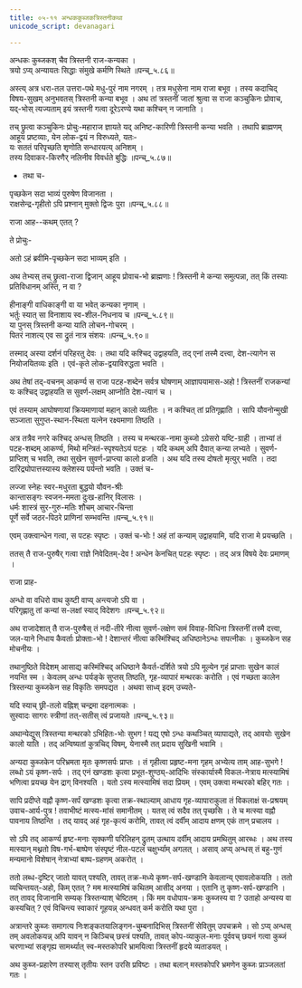 ```yaml
---
title: ०५-११ अन्धककुब्जकत्रिस्तनीकथा
unicode_script: devanagari

---
```

अन्धकः कुब्जकश् चैव त्रिस्तनी राज-कन्यका ।  
त्रयो ऽप्य् अन्यायतः सिद्धाः संमुखे कर्मणि स्थिते ॥पन्च्_५.८६॥  

अस्त्य् अत्र धरा-तल उत्तरा-पथे मधु-पुरं नाम नगरम् । तत्र मधुसेना नाम राजा बभूव । तस्य कदाचिद् विषय-सुखम् अनुभवतस् त्रिस्तनी कन्या बभूव । अथ तां त्रस्तनीं जातां श्रुत्वा स राजा कञ्चुकिनः प्रोवाच, यद्-भोस् त्यज्यताम् इयं त्रस्तनी गत्वा दूरेऽरण्ये यथा कश्चिन् न जानाति ।  

तच् छ्रुत्वा कञ्चुकिनः प्रोचुः-महाराज ज्ञायते यद् अनिष्ट-कारिणी त्रिस्तनी कन्या भवति । तथापि ब्राह्मणम् आहूय प्रष्टव्याः, येन लोक-द्वयं न विरुध्यते, यतः-  
यः सततं परिपृच्छति शृणोति सन्धारयत्य् अनिशम् ।  
तस्य दिवाकर-किरणैर् नलिनीव विवर्धते बुद्धिः ॥पन्च्_५.८७॥  

  - तथा च-  

  पृच्छकेन सदा भाव्यं पुरुषेण विजानता ।  
  राक्षसेन्द्र-गृहीतो ऽपि प्रश्नान् मुक्तो द्विजः पुरा ॥पन्च्_५.८८॥  

  राजा आह--कथम् एतत् ?  

  ते प्रोचुः-  

<div class="js_include" includetitle="true" newlevelforh1="3" unfilled url="../05-12_chanDakarmAnAmarAkshasakathA/"></div>

अतो ऽहं ब्रवीमि-पृच्छकेन सदा भाव्यम् इति ।  

अथ तेभ्यस् तच् छ्रुत्वा-राजा द्विजान् आहूय प्रोवाच-भो ब्राह्मणाः ! त्रिस्तनी मे कन्या समुत्पन्ना, तत् किं तस्याः प्रतिविधानम् अस्ति, न वा ?  

हीनाङ्गी वाधिकाङ्गी वा या भवेत् कन्यका नृणाम् ।  
भर्तुः स्यात् सा विनाशाय स्व-शील-निधनाय च ॥पन्च्_५.८९॥  
या पुनस् त्रिस्तनी कन्या याति लोचन-गोचरम् ।  
पितरं नाशत्य् एव सा द्रुतं नात्र संशयः ॥पन्च्_५.९०॥  

तस्माद् अस्या दर्शनं परिहरतु देवः । तथा यदि कश्चिद् उद्वाहयति, तद् एनां तस्मै दत्त्वा, देश-त्यागेन स नियोजयितव्यः इति । एवं-कृते लोक-द्वयाविरुद्धता भवति ।  

अथ तेषां तद्-वचनम् आकर्ण्य स राजा पटह-शब्देन सर्वत्र घोषणाम् आज्ञापयामास-अहो ! त्रिस्तनीं राजकन्यां यः कश्चिद् उद्वाहयति स सुवर्ण-लक्षम् आप्नोति देश-त्यागं च ।  

एवं तस्याम् आघोषणायां क्रियमाणायां महान् कालो व्यतीतः । न कश्चित् तां प्रतिगृह्णाति । सापि यौवनोन्मुखी सञ्जाता सुगुप्त-स्थान-स्थिता यत्नेन रक्ष्यमाणा तिष्ठति ।  

अत्र तत्रैव नगरे कश्चिद् अन्धस् तिष्ठति । तस्य च मन्थरक-नामा कुब्जो ऽग्रेसरो यष्टि-ग्राही । ताभ्यां तं पटह-शब्दम् आकर्ण्य, मिथो मन्त्रितं-स्पृश्यतेऽयं पटहः । यदि कथम् अपि दैवात् कन्या लभ्यते । सुवर्ण-प्राप्तिश् च भवति, तथा सुखेन सुवर्ण-प्राप्त्या कालो व्रजति । अथ यदि तस्य दोषतो मृत्युर् भवति । तदा दारिद्र्योपात्तस्यास्य क्लेशस्य पर्यन्तो भवति । उक्तं च-  

लज्जा स्नेहः स्वर-मधुरता बुद्धयो यौवन-श्रीः  
कान्तासङ्गः स्वजन-ममता दुःख-हानिर् विलासः ।  
धर्मः शास्त्रं सुर-गुरु-मतिः शौचम् आचार-चिन्ता  
पूर्णे सर्वे जठर-पिठरे प्राणिनां सम्भवन्ति ॥पन्च्_५.९१॥  

एवम् उक्त्वान्धेन गत्वा, स पटहः स्पृष्टः । उक्तं च-भोः ! अहं तां कन्याम् उद्वाहयामि, यदि राजा मे प्रयच्छति ।  

ततस् तै राज-पुरुषैर् गत्वा राज्ञे निवेदितम्-देव ! अन्धेन केनचित् पटहः स्पृष्टः । तद् अत्र विषये देवः प्रमाणम् ।  

राजा प्राह-  

अन्धो वा वधिरो वाथ कुष्टी वाप्य् अन्त्यजो ऽपि वा ।  
परिगृह्णातु तां कन्यां स-लक्षां स्याद् विदेशगः ॥पन्च्_५.९२॥  

अथ राजादेशात् तै राज-पुरुषैस् तं नदी-तीरे नीत्वा सुवर्ण-लक्षेण समं विवाह-विधिना त्रिस्तनीं तस्मै दत्त्वा, जल-याने निधाय कैवर्ताः प्रोक्ताः-भो ! देशान्तरं नीत्वा कस्मिंश्चिद् अधिष्ठानेऽन्धः सपत्नीकः । कुब्जकेन सह मोचनीयः ।  

तथानुष्ठिते विदेशम् आसाद्य कस्मिंश्चिद् अधिष्ठाने कैवर्त-दर्शिते त्रयो ऽपि मूल्येन गृहं प्राप्ताः सुखेन कालं नयन्ति स्म । केवलम् अन्धः पर्यङ्के सुप्तस् तिष्ठति, गृह-व्यापारं मन्थरकः करोति । एवं गच्छता कालेन त्रिस्तन्या कुब्जकेन सह विकृतिः समपद्यत । अथवा साध्व् इदम् उच्यते-  

यदि स्याच् छ्री-तलो वह्निश् चन्द्रमा दहनात्मकः ।  
सुस्वादः सागरः स्त्रीणां तत्-सतीस् त्वं प्रजायते ॥पन्च्_५.९३॥  

अथान्येद्युस् त्रिस्तन्या मन्थरको ऽभिहितः-भोः सुभग ! यद्य् एषो ऽन्धः कथञ्चित् व्यापाद्यते, तद् आवयोः सुखेन कालो याति । तद् अन्विष्यतां कुत्रचिद् विषम्, येनास्मै तत् प्रदाय सुखिनी भवामि ।  

अन्यदा कुब्जकेन परिभ्रमता मृतः कृष्णसर्पः प्राप्तः । तं गृहीत्वा प्रहृष्ट-मना गृहम् अभ्येत्य ताम् आह-सुभगे ! लब्धो ऽयं कृष्ण-सर्पः । तद् एनं खण्डशः कृत्वा प्रभूत-शुण्ठ्य्-आदिभिः संस्कार्यास्मै विकल-नेत्राय मत्स्यामिषं भणित्वा प्रयच्छ येन द्राग् विनश्यति । यतो ऽस्य मत्स्यामिषं सदा प्रियम् । एवम् उक्त्वा मन्थरको बहिर् गतः ।  

सापि प्रदीप्ते वह्नौ कृष्ण-सर्पं खण्डशः कृत्वा तक्र-स्थाल्याम् आधाय गृह-व्यापाराकुला तं विकलाक्षं स-प्रश्रयम् उवाच-आर्य-पुत्र ! तवाभीष्टं मत्स्य-मांसं समानीतम् । यतस् त्वं सदैव तत् पृच्छसि । ते च मत्स्या वह्नौ पावनाय तिष्ठन्ति । तद् यावद् अहं गृह-कृत्यं करोमि, तावत् त्वं दर्वीम् आदाय क्षणम् एकं तान् प्रचालय ।  

सो ऽपि तद् आकर्ण्य हृष्ट-मनाः सृक्कणी परिलिहन् द्रुतम् उत्थाय दर्वीम् आदाय प्रमथितुम् आरब्धः । अथ तस्य मत्स्यान् मथ्नतो विष-गर्भ-बाष्पेण संस्पृष्टं नील-पटलं चक्षुर्भ्याम् अगलत् । असाव् अप्य् अन्धस् तं बहु-गुणं मन्यमानो विशेषान् नेत्राभ्यां बाष्प-ग्रहणम् अकरोत् ।  

ततो लब्ध-दृष्टिर् जातो यावत् पश्यति, तावत् तक्र-मध्ये कृष्ण-सर्प-खण्डानि केवलान्य् एवावलोकयति । ततो व्यचिन्तयत्-अहो, किम् एतत् ? मम मत्स्यामिषं कथितम् आसीद् अनया । एतानि तु कृष्ण-सर्प-खण्डानि । तत् तावद् विजानामि सम्यक् त्रिस्तन्याश् चेष्टितम् । किं मम वधोपाय-क्रमः कुब्जस्य वा ? उताहो अन्यस्य वा कस्यचित् ? एवं विचिन्त्य स्वाकारं गूहयन्न् अन्धवत् कर्म करोति यथा पुरा ।  

अत्रान्तरे कुब्जः समागत्य निःशङ्कतयालिङ्गन-चुम्बनादिभिस् त्रिस्तनीं सेवितुम् उपचक्रमे । सो ऽप्य् अन्धस् तम् अवलोकयन्न् अपि यावन् न किञ्चिच् छस्त्रं पश्यति, तावत् कोप-व्याकुल-मनाः पूर्ववच् छयनं गत्वा कुब्जं चरणाभ्यां सङ्गृह्य सामर्थ्यात् स्व-मस्तकोपरि भ्रामयित्वा त्रिस्तनीं हृदये व्यताडयत् ।  

अथ कुब्ज-प्रहारेण तस्यास् तृतीयः स्तन उरसि प्रविष्टः । तथा बलान् मस्तकोपरि भ्रमणेन कुब्जः प्राञ्जलतां गतः ।    